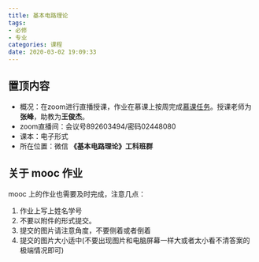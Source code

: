 ```yaml
---
title: 基本电路理论
tags: 
- 必修
- 专业
categories: 课程
date: 2020-03-02 19:09:33
---
```


## 置顶内容

- 概况：在zoom进行直播授课，作业在慕课上按周完成[慕课任务](https://www.cnmooc.org/portal/course/72/14823.mooc)。授课老师为**张峰**，助教为**王俊杰**。
- zoom直播间：会议号892603494/密码02448080
- 课本：电子形式
- 所在位置：微信 **《基本电路理论》工科班群**

<!--more-->

## 关于 mooc 作业

mooc 上的作业也需要及时完成，注意几点：

1. 作业上写上姓名学号
2. 不要以附件的形式提交。
3. 提交的图片请注意角度，不要侧着或者倒着
4. 提交的图片大小适中(不要出现图片和电脑屏幕一样大或者太小看不清答案的极端情况即可)
